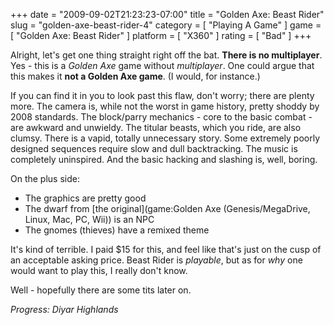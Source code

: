 +++
date = "2009-09-02T21:23:23-07:00"
title = "Golden Axe: Beast Rider"
slug = "golden-axe-beast-rider-4"
category = [ "Playing A Game" ]
game = [ "Golden Axe: Beast Rider" ]
platform = [ "X360" ]
rating = [ "Bad" ]
+++

Alright, let's get one thing straight right off the bat.  <b>There is no multiplayer</b>.  Yes - this is a <i>Golden Axe</i> game without <i>multiplayer</i>.  One could argue that this makes it <b>not a Golden Axe game</b>.  (I would, for instance.)

If you can find it in you to look past this flaw, don't worry; there are plenty more.  The camera is, while not the worst in game history, pretty shoddy by 2008 standards.  The block/parry mechanics - core to the basic combat - are awkward and unwieldy.  The titular beasts, which you ride, are also clumsy.  There is a vapid, totally unnecessary story.  Some extremely poorly designed sequences require slow and dull backtracking.  The music is completely uninspired.  And the basic hacking and slashing is, well, boring.

On the plus side:  
- The graphics are pretty good  
- The dwarf from [the original](game:Golden Axe (Genesis/MegaDrive, Linux, Mac, PC, Wii)) is an NPC  
- The gnomes (thieves) have a remixed theme

It's kind of terrible.  I paid $15 for this, and feel like that's just on the cusp of an acceptable asking price.  Beast Rider is <i>playable</i>, but as for <i>why</i> one would want to play this, I really don't know.

Well - hopefully there are some tits later on.

<i>Progress: Diyar Highlands</i>